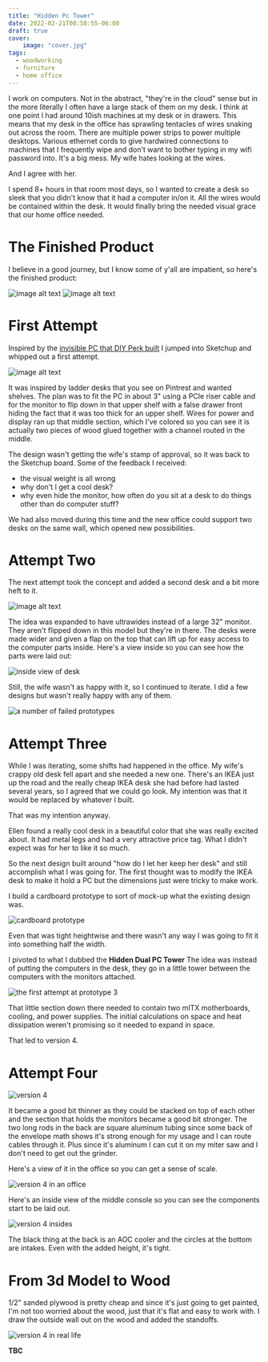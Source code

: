 ```yaml
---
title: "Hidden Pc Tower"
date: 2022-02-21T08:58:55-06:00
draft: true
cover:
    image: "cover.jpg"
tags:
  - woodworking
  - furniture
  - home office
---
```


I work on computers. Not in the abstract, "they're in the cloud" sense but in the more literally I often have a large stack of them on my desk.
I think at one point I had around 10ish machines at my desk or in drawers.
This means that my desk in the office has sprawling tentacles of wires snaking out across the room. There are multiple power strips to power multiple desktops.
Various ethernet cords to give hardwired connections to machines that I frequently wipe and don't want to bother typing in my wifi password into.
It's a big mess.
My wife hates looking at the wires.

And I agree with her.

I spend 8+ hours in that room most days, so I wanted to create a desk so sleek that you didn't know that it had a computer in/on it.
All the wires would be contained within the desk.
It would finally bring the needed visual grace that our home office needed.

# The Finished Product

I believe in a good journey, but I know some of y'all are impatient, so here's the finished product:

![image alt text](finished_product.png)
![image alt text](finished_product2.png)

# First Attempt

Inspired by the [invisible PC that DIY Perk built](https://www.youtube.com/watch?v=Perqf0dOGLk) I jumped into Sketchup and whipped out a first attempt.

![image alt text](first_prototype.png)

It was inspired by ladder desks that you see on Pintrest and wanted shelves.
The plan was to fit the PC in about 3" using a PCIe riser cable and for the monitor to flip down in that upper shelf with a false drawer front hiding the fact that it was too thick for an upper shelf. Wires for power and display ran up that middle section, which I've colored so you can see it is actually two pieces of wood glued together with a channel routed in the middle.

The design wasn't getting the wife's stamp of approval, so it was back to the Sketchup board.
Some of the feedback I received:

- the visual weight is all wrong
- why don't I get a cool desk?
- why even hide the monitor, how often do you sit at a desk to do things other than do computer stuff?

We had also moved during this time and the new office could support two desks on the same wall, which opened new possibilities.

# Attempt Two

The next attempt took the concept and added a second desk and a bit more heft to it.

![image alt text](prototype_2.jpeg)

The idea was expanded to have ultrawides instead of a large 32" monitor. 
They aren't flipped down in this model but they're in there.
The desks were made wider and given a flap on the top that can lift up for easy access to the computer parts inside.
Here's a view inside so you can see how the parts were laid out:

![inside view of desk](prototype_2_inside.png)

Still, the wife wasn't as happy with it, so I continued to iterate.
I did a few designs but wasn't really happy with any of them.

![a number of failed prototypes](prototypes_2.5.png)

# Attempt Three

While I was iterating, some shifts had happened in the office.
My wife's crappy old desk fell apart and she needed a new one.
There's an IKEA just up the road and the really cheap IKEA desk she had before had lasted several years, so I agreed that we could go look.
My intention was that it would be replaced by whatever I built.

That was my intention anyway.

Ellen found a really cool desk in a beautiful color that she was really excited about.
It had metal legs and had a very attractive price tag.
What I didn't expect was for her to like it so much.

So the next design built around "how do I let her keep her desk" and still accomplish what I was going for.
The first thought was to modify the IKEA desk to make it hold a PC but the dimensions just were tricky to make work.

I build a cardboard prototype to sort of mock-up what the existing design was.

![cardboard prototype](cardboard_prototype.jpeg)

Even that was tight heightwise and there wasn't any way I was going to fit it into something half the width.

I pivoted to what I dubbed the **Hidden Dual PC Tower**
The idea was instead of putting the computers in the desk, they go in a little tower between the computers with the monitors attached.

![the first attempt at prototype 3](prototype_3.png)

That little section down there needed to contain two mITX motherboards, cooling, and power supplies.
The initial calculations on space and heat dissipation weren't promising so it needed to expand in space.

That led to version 4.

# Attempt Four

![version 4](prototype_4.jpeg)

It became a good bit thinner as they could be stacked on top of each other and the section that holds the monitors became a good bit stronger.
The two long rods in the back are square aluminum tubing since some back of the envelope math shows it's strong enough for my usage and I can route cables through it.
Plus since it's aluminum I can cut it on my miter saw and I don't need to get out the grinder.

Here's a view of it in the office so you can get a sense of scale.

![version 4 in an office](prototype_4_office.png)

Here's an inside view of the middle console so you can see the components start to be laid out.

![version 4 insides](prototype_4_inside.jpeg)

The black thing at the back is an AOC cooler and the circles at the bottom are intakes.
Even with the added height, it's tight.

# From 3d Model to Wood

1/2" sanded plywood is pretty cheap and since it's just going to get painted, I'm not too worried about the wood, just that it's flat and easy to work with.
I draw the outside wall out on the wood and added the standoffs.

![version 4 in real life](wood_layout.jpeg)

**TBC**

